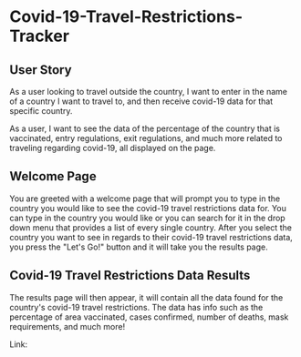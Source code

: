# Covid-19-Travel-Restrictions-Tracker

## User Story
As a user looking to travel outside the country, I want to enter in the name of a country I want to travel to, and then receive covid-19 data for that specific country. 

As a user, I want to see the data of the percentage of the country that is vaccinated, entry regulations, exit regulations, and much more related to traveling regarding covid-19, all displayed on the page. 

## Welcome Page
You are greeted with a welcome page that will prompt you to type in the country you would like to see the covid-19 travel restrictions data for. You can type in the country you would like or you can search for it in the drop down menu that provides a list of every single country. After you select the country you want to see in regards to their covid-19 travel restrictions data, you press the "Let's Go!" button and it will take you the results page. 

## Covid-19 Travel Restrictions Data Results
The results page will then appear, it will contain all the data found for the country's covid-19 travel restrictions. The data has info such as the percentage of area vaccinated, cases confirmed, number of deaths, mask requirements, and much more!

Link: